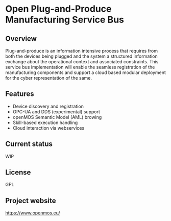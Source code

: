 # Open Plug-and-Produce Manufacturing Service Bus

## Overview

Plug-and-produce is an information intensive process that requires from both the devices being plugged and the system a structured information exchange about the operational context and associated constraints. This service bus implementation will enable the seamless registration of the manufacturing components and support a cloud based modular deployment for the cyber representation of the same.

## Features

* Device discovery and registration
* OPC-UA and DDS (experimental) support
* openMOS Semantic Model (AML) browing
* Skill-based execution handling
* Cloud interaction via webservices

## Current status

WIP

## License

GPL

## Project website

https://www.openmos.eu/
